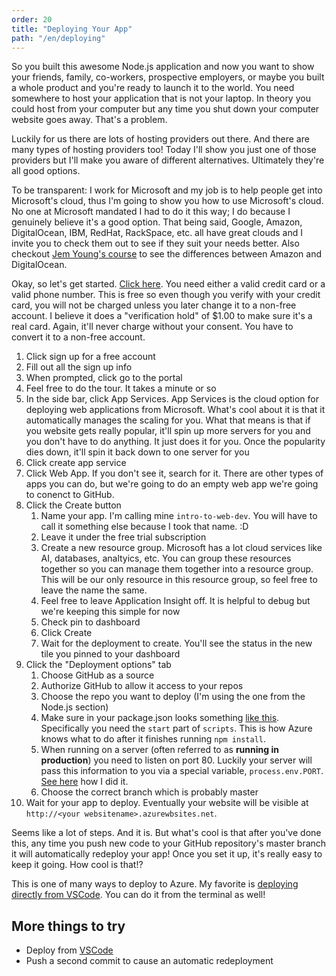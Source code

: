 ```yaml
---
order: 20
title: "Deploying Your App"
path: "/en/deploying"
---
```


So you built this awesome Node.js application and now you want to show your friends, family, co-workers, prospective employers, or maybe you built a whole product and you're ready to launch it to the world. You need somewhere to host your application that is not your laptop. In theory you could host from your computer but any time you shut down your computer website goes away. That's a problem.

Luckily for us there are lots of hosting providers out there. And there are many types of hosting providers too! Today I'll show you just one of those providers but I'll make you aware of different alternatives. Ultimately they're all good options.

To be transparent: I work for Microsoft and my job is to help people get into Microsoft's cloud, thus I'm going to show you how to use Microsoft's cloud. No one at Microsoft mandated I had to do it this way; I do because I genuinely believe it's a good option. That being said, Google, Amazon, DigitalOcean, IBM, RedHat, RackSpace, etc. all have great clouds and I invite you to check them out to see if they suit your needs better. Also checkout [Jem Young's course][jem] to see the differences between Amazon and DigitalOcean.

Okay, so let's get started. [Click here][azure]. You need either a valid credit card or a valid phone number. This is free so even though you verify with your credit card, you will not be charged unless you later change it to a non-free account. I believe it does a "verification hold" of $1.00 to make sure it's a real card. Again, it'll never charge without your consent. You have to convert it to a non-free account.

1. Click sign up for a free account
1. Fill out all the sign up info
1. When prompted, click go to the portal
1. Feel free to do the tour. It takes a minute or so
1. In the side bar, click App Services. App Services is the cloud option for deploying web applications from Microsoft. What's cool about it is that it automatically manages the scaling for you. What that means is that if you website gets really popular, it'll spin up more servers for you and you don't have to do anything. It just does it for you. Once the popularity dies down, it'll spin it back down to one server for you
1. Click create app service
1. Click Web App. If you don't see it, search for it. There are other types of apps you can do, but we're going to do an empty web app we're going to conenct to GitHub.
1. Click the Create button
   1. Name your app. I'm calling mine `intro-to-web-dev`. You will have to call it something else because I took that name. :D
   1. Leave it under the free trial subscription
   1. Create a new resource group. Microsoft has a lot cloud services like AI, databases, analtyics, etc. You can group these resources together so you can manage them together into a resource group. This will be our only resource in this resource group, so feel free to leave the name the same.
   1. Feel free to leave Application Insight off. It is helpful to debug but we're keeping this simple for now
   1. Check pin to dashboard
   1. Click Create
   1. Wait for the deployment to create. You'll see the status in the new tile you pinned to your dashboard
1. Click the "Deployment options" tab
   1. Choose GitHub as a source
   1. Authorize GitHub to allow it access to your repos
   1. Choose the repo you want to deploy (I'm using the one from the Node.js section)
   1. Make sure in your package.json looks something [like this][gh]. Specifically you need the `start` part of `scripts`. This is how Azure knows what to do after it finishes running `npm install`.
   1. When running on a server (often referred to as **running in production**) you need to listen on port 80. Luckily your server will pass this information to you via a special variable, `process.env.PORT`. [See here][gh2] how I did it.
   1. Choose the correct branch which is probably master
1. Wait for your app to deploy. Eventually your website will be visible at `http://<your websitename>.azurewbsites.net`.

Seems like a lot of steps. And it is. But what's cool is that after you've done this, any time you push new code to your GitHub repository's master branch it will automatically redeploy your app! Once you set it up, it's really easy to keep it going. How cool is that!?

This is one of many ways to deploy to Azure. My favorite is [deploying directly from VSCode][vscode]. You can do it from the terminal as well!

## More things to try

* Deploy from [VSCode][vscode]
* Push a second commit to cause an automatic redeployment

[jem]: https://frontendmasters.com/courses/full-stack/
[azure]: https://aka.ms/Fqk7b0
[gh]: https://github.com/btholt-test/intro-to-web-dev/blob/e3a9ffc2af005b9e6ffec72e442b32ccf1a261d0/package.json#L5
[gh2]: https://github.com/btholt-test/intro-to-web-dev/blob/e3a9ffc2af005b9e6ffec72e442b32ccf1a261d0/server.js#L37-L39
[vscode]: https://aka.ms/Uq08f1
